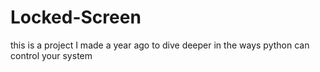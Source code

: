 # Locked-Screen
this is a project I made a year ago to dive deeper in the ways python can control your system
